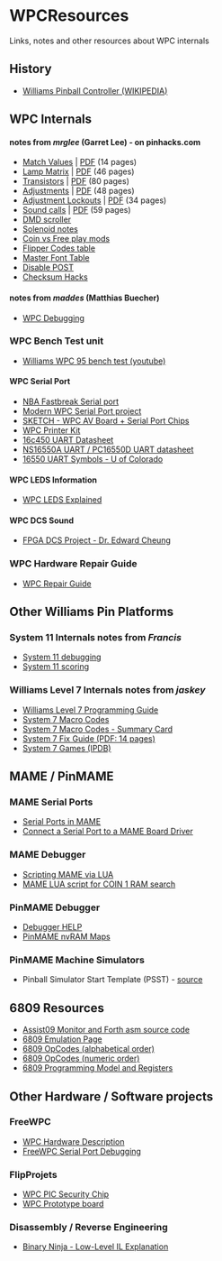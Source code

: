 # WPCResources
Links, notes and other resources about WPC internals

## History
* [Williams Pinball Controller (WIKIPEDIA)](https://en.wikipedia.org/wiki/Williams_Pinball_Controller)

## WPC Internals

#### notes from *mrglee* (Garret Lee) - on pinhacks.com
* [Match Values](http://96.0.233.214/showthread.php?tid=112) | [PDF](pdfs/WPC_MatchValue.pdf) (14 pages)
* [Lamp Matrix](http://96.0.233.214/showthread.php?tid=91) | [PDF](pdfs/WPCLampMatrix.pdf) (46 pages)
* [Transistors](http://96.0.233.214/showthread.php?tid=93) | [PDF](pdfs/WPCTransistors.pdf) (80 pages)
* [Adjustments](http://96.0.233.214/showthread.php?tid=92) | [PDF](pdfs/WPCAdjustments.pdf) (48 pages)
* [Adjustment Lockouts](http://96.0.233.214/showthread.php?tid=111) | [PDF](pdfs/WPC_AdjustmentLockouts.pdf) (34 pages)
* [Sound calls](http://96.0.233.214/showthread.php?tid=8) | [PDF](pdfs/WPCSoundCalls.pdf)  (59 pages)
* [DMD scroller](http://96.0.233.214/showthread.php?tid=77)
* [Solenoid notes](http://96.0.233.214/showthread.php?tid=76)
* [Coin vs Free play mods](http://96.0.233.214/showthread.php?tid=16)
* [Flipper Codes table](http://96.0.233.214/showthread.php?tid=52)
* [Master Font Table](http://96.0.233.214/showthread.php?tid=23)
* [Disable POST](http://96.0.233.214/showthread.php?tid=2)
* [Checksum Hacks](http://96.0.233.214/showthread.php?tid=10)

#### notes from *maddes* (Matthias Buecher)
* [WPC Debugging](https://www.maddes.net/pinball/wpc_debugging.htm)

### WPC Bench Test unit
* [Williams WPC 95 bench test (youtube)](https://www.youtube.com/watch?v=aBJBBL42gS8)

#### WPC Serial Port
* [NBA Fastbreak Serial port](https://pinside.com/pinball/forum/topic/nba-fastbreak)
* [Modern WPC Serial Port project](http://pinball-mods.com/blogs/?p=278)
* [SKETCH - WPC AV Board + Serial Port Chips](https://github.com/tanseydavid/WPCResources/blob/master/images/DIAGRAM%20-%20WPC%20Serial%20Port.jpg)
* [WPC Printer Kit](https://github.com/tanseydavid/WPCResources/blob/master/WPC-Printer-Kit.md)
* [16c450 UART Datasheet](http://www.ti.com/lit/ds/symlink/tl16c450.pdf)
* [NS16550A UART / PC16550D UART datasheet](http://www.ti.com/lit/ds/symlink/pc16550d.pdf)
* [16550 UART Symbols - U of Colorado](http://ecee.colorado.edu/~ecen2120/Manual/uart/uart.ah)

#### WPC LEDS Information
* [WPC LEDS Explained](https://www.pinball.co.uk/pinball-problems-2/wpc-leds-explained/)

#### WPC DCS Sound
* [FPGA DCS Project - Dr. Edward Cheung](http://www.edcheung.com/album/album07/Pinball/wpc_sound.htm)

### WPC Hardware Repair Guide
* [WPC Repair Guide](http://www.pinballsupernova.com/Williams%20Repair%20Guide/Williams%201990-1999%20WPC.pdf)

## Other Williams Pin Platforms
### System 11 Internals notes from *Francis*
* [System 11 debugging](http://pinhacks.com/showthread.php?tid=80)
* [System 11 scoring](http://pinhacks.com/showthread.php?tid=82)

### Williams Level 7 Internals notes from *jaskey*
* [Williams Level 7 Programming Guide](http://gamearchive.askey.org/Pinball/Manufacturers/Williams/PinBuilder/text/williams_lvl7_programming.html)
* [System 7 Macro Codes](http://gamearchive.askey.org/Pinball/Manufacturers/Williams/PinBuilder/text/sys7_macros.txt)
* [System 7 Macro Codes - Summary Card](http://gamearchive.askey.org/Pinball/Manufacturers/Williams/PinBuilder/text/sys7_macrocard.txt)
* [System 7 Fix Guide (PDF: 14 pages)](http://arcarc.xmission.com/Pinball/PDF%20Pinball%20Misc/System%207%20Fix%20Guide.pdf)
* [System 7 Games (IPDB)](http://www.ipdb.org/search.pl?mpu=4&qh=checked&ng=checked&sortby=date&searchtype=advanced)

## MAME / PinMAME
### MAME Serial Ports
* [Serial Ports in MAME](https://frakaday.blogspot.com/2016/05/serial-ports-in-mame-part-i.html)
* [Connect a Serial Port to a MAME Board Driver](https://frakaday.blogspot.se/p/serial-port-in-mame.html)

### MAME Debugger
* [Scripting MAME via LUA](http://docs.mamedev.org/techspecs/luaengine.html)
* [MAME LUA script for COIN 1 RAM search](http://www.mamecheat.co.uk/forums/viewtopic.php?t=12245)

### PinMAME Debugger 
* [Debugger HELP](PinMAME/pinmame-debugger-help.md)
* [PinMAME nvRAM Maps](https://github.com/tomlogic/pinmame-nvram-maps)

### PinMAME Machine Simulators
* Pinball Simulator Start Template (PSST) - [source](https://github.com/vpinball/pinmame/blob/master/src/wpc/sims/template/psst.c)

## 6809 Resources
* [Assist09 Monitor and Forth asm source code](http://home.hccnet.nl/a.w.m.van.der.horst/m6809.html)
* [6809 Emulation Page](http://atjs.mbnet.fi/mc6809/#Info)
* [6809 OpCodes (alphabetical order)](6809opsalpha.md)
* [6809 OpCodes (numeric order)](6809opsnumeric.md)
* [6809 Programming Model and Registers](https://www.sbprojects.net/sbasm/6809.php)

## Other Hardware / Software projects 
### FreeWPC
* [WPC Hardware Description](http://bcd.github.io/freewpc/The-WPC-Hardware.html#The-WPC-Hardware)
* [FreeWPC Serial Port Debugging](http://bcd.github.io/freewpc/Debugging.html)

### FlipProjets
* [WPC PIC Security Chip](https://www.flipprojets.fr/SecurityChip_EN.php)
* [WPC Prototype board](https://pinside.com/pinball/forum/topic/wpc-95-cpu-prototype-board)


### Disassembly / Reverse Engineering
* [Binary Ninja - Low-Level IL Explanation](https://blog.trailofbits.com/2017/01/31/breaking-down-binary-ninjas-low-level-il/)
